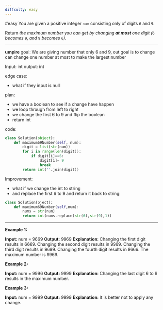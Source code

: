```yaml
---
diffculty: easy
---
```

#easy 
You are given a positive integer `num` consisting only of digits `6` and `9`.

Return _the maximum number you can get by changing **at most** one digit (_`6` _becomes_ `9`_, and_ `9` _becomes_ `6`_)_.
****
**umpire**
goal: We are giving number that only 6 and 9, out goal is to change can change one number at most to make the largest number 

Input: int 
output: int

edge case:
- what if they input is null

plan:
- we have a boolean to see if a change have happen
- we loop through from left to right 
- we change the first 6 to 9 and flip the boolean 
- return int

code: 
```python
class Solution(object):
    def maximum69Number(self, num):
	    digit = list(str(num))
		for i in range(len(digit)):
			if digit[i]==6:
				digit[i]= 9 
				break
		return int(''.join(digit))
```

Improvement:
- what if we change the int to string
- and replace the first 6 to 9 and return it back to string
```python
class Solution(oject):
	def maximum69Number(self,num):
		nums = str(num)
		return int(nums.replace(str(6),str(9),1))
```


****
**Example 1:**

**Input:** num = 9669
**Output:** 9969
**Explanation:** 
Changing the first digit results in 6669.
Changing the second digit results in 9969.
Changing the third digit results in 9699.
Changing the fourth digit results in 9666.
The maximum number is 9969.

**Example 2:**

**Input:** num = 9996
**Output:** 9999
**Explanation:** Changing the last digit 6 to 9 results in the maximum number.

**Example 3:**

**Input:** num = 9999
**Output:** 9999
**Explanation:** It is better not to apply any change.